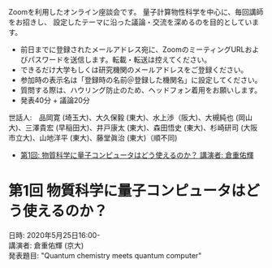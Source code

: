 Zoomを利用したオンライン座談会です。
量子計算物性科学を中心に、毎回講師をお招きし、
設定したテーマに沿った議論・交流を深めるのを目的としています。


* 前日までに登録されたメールアドレス宛に、ZoomのミーティングURLおよびパスワードを送信します。転載・転送は控えてください。
* できるだけ大学もしくは研究機関のメールアドレスをご登録ください。
* 参加時の表示名は「登録時の名前＠登録した機関名」に設定してください。
* 質問する際は、ハウリング防止のため、ヘッドフォン着用をお願いします。
* 発表40分 + 議論20分


世話人:　品岡寛 (埼玉大)、大久保毅 (東大)、水上渉（阪大)、大槻純也 (岡山大)、三澤貴宏 (早稲田大)、井戸康太 (東大)、森田悟史 (東大)、杉崎研司 (大阪市立大)、山地洋平 (東大)、藤堂眞治 (東大)（順不同)

* [第1回: 物質科学に量子コンピュータはどう使えるのか？ 講演者: 倉重佑輝](#第1回)

# 第1回 物質科学に量子コンピュータはどう使えるのか？
日時: 2020年5月25日16:00-<br>
講演者: 倉重佑輝 (京大)<br>
発表題目: "Quantum chemistry meets quantum computer"